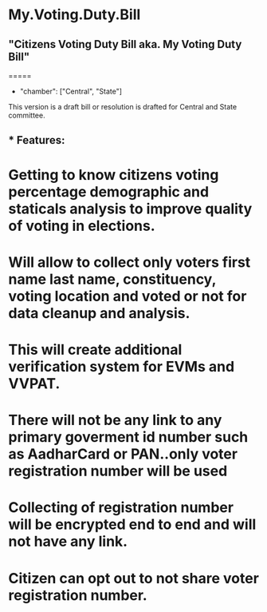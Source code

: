 # My.Voting.Duty.Bill

## "Citizens Voting Duty Bill aka. My Voting Duty Bill"
=====
* "chamber": ["Central", "State"]

This version is a draft bill or resolution is drafted for Central and State committee. 

## * Features:
  # Getting to know citizens voting percentage demographic and staticals analysis to improve quality of voting in elections.
  
  # Will allow to collect only voters first name last name, constituency, voting location and voted or not for data cleanup and analysis.
  
  # This will create additional verification system for EVMs and VVPAT.
  
  # There will not be any link to any primary goverment id number such as AadharCard or PAN..only voter registration number will be used
  
  # Collecting of registration number will be encrypted end to end and will not have any link.
  
  # Citizen can opt out to not share voter registration number.
    

